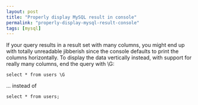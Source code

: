 ```yaml
---
layout: post
title: "Properly display MySQL result in console"
permalink: "properly-display-mysql-result-console"
tags: [mysql]
---
```


If your query results in a result set with many columns, you might end up with totally unreadable jibberish since the console defaults to print the columns horizontally. To display the data vertically instead, with support for really many columns, end the query with \G:

<pre><code lang="sql">select * from users \G</code></pre>

... instead of

<pre><code lang="sql">select * from users;</code></pre> 
